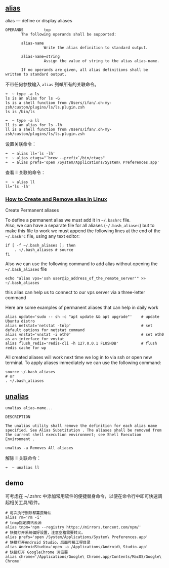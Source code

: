 
## [alias](http://man7.org/linux/man-pages/man1/alias.1p.html)

alias — define or display aliases

```
OPERANDS         top
       The following operands shall be supported:

       alias-name
                 Write the alias definition to standard output.

       alias-name=string
                 Assign the value of string to the alias alias-name.

       If no operands are given, all alias definitions shall be written to standard output.
```

不带任何参数输入 `alias` 列举所有的关联命令。

```
➜  ~ type -a ls
ls is an alias for ls -G
ls is a shell function from /Users/ifan/.oh-my-zsh/custom/plugins/ls/ls.plugin.zsh
ls is /bin/ls

➜  ~ type -a ll
ll is an alias for ls -lh
ll is a shell function from /Users/ifan/.oh-my-zsh/custom/plugins/ls/ls.plugin.zsh
```

设置关联命令：

```
➜  ~ alias ll='ls -lh'
➜  ~ alias ctags="`brew --prefix`/bin/ctags"
➜  ~ alias prefs='open /System/Applications/System\ Preferences.app'
```

查看 ll 关联的命令：

```
➜  ~ alias ll
ll='ls -lh'
```

### [How to Create and Remove alias in Linux](https://linoxide.com/linux-how-to/create-remove-alias-linux/)

Create Permanent aliases

To define a permanent alias we must add it in `~/.bashrc` file.  
Also, we can have a separate file for all aliases (`~/.bash_aliases`) but to make this file to work we must append the following lines at the end of the `~/.bashrc` file, using any text editor:

```
if [ -f ~/.bash_aliases ]; then
    . ~/.bash_aliases # source
fi
```

Also we can use the following command to add alias without opening the `~/.bash_aliases` file

```
echo "alias vps='ssh user@ip_address_of_the_remote_server'" >> ~/.bash_aliases
```

this alias can help us to connect to our vps server via a three-letter command

Here are some examples of permanent aliases that can help in daily work

```
alias update='sudo -- sh -c "apt update && apt upgrade"'    # update Ubuntu distro
alias netstat='netstat -tnlp'                               # set default options for netstat command
alias vnstat='vnstat -i eth0'                               # set eth0 as an interface for vnstat
alias flush_redis='redis-cli -h 127.0.0.1 FLUSHDB'          # flush redis cache for wp
```

All created aliases will work next time we log in to via ssh or open new terminal. To apply aliases immediately we can use the following command:

```
source ~/.bash_aliases
# or
. ~/.bash_aliases
```

## [unalias](http://man7.org/linux/man-pages/man1/unalias.1p.html)

```
unalias alias-name...

DESCRIPTION

The unalias utility shall remove the definition for each alias name specified. See Alias Substitution . The aliases shall be removed from the current shell execution environment; see Shell Execution Environment .

unalias -a Removes All aliases
```

解除 ll 关联命令：

```
➜  ~ unalias ll
```

## demo

可考虑在 ~/.zshrc 中添加常用软件的便捷替身命令，以便在命令行中即可快速调起相关工具/软件。

```Shell
# 每次执行删除都需要确认
alias rm='rm -i'
# tnmp指定腾讯云源
alias tnpm='npm --registry https://mirrors.tencent.com/npm/'
# 快捷打开系统偏好设置，注意空格需要转义。
alias prefs='open /System/Applications/System\ Preferences.app'
# 快捷打开Android Studio，后面可接工程目录
alias AndroidStudio='open -a /Applications/Android\ Studio.app'
# 快捷打开 GoogleChrome 浏览器
alias chrome='/Applications/Google\ Chrome.app/Contents/MacOS/Google\ Chrome'
```
